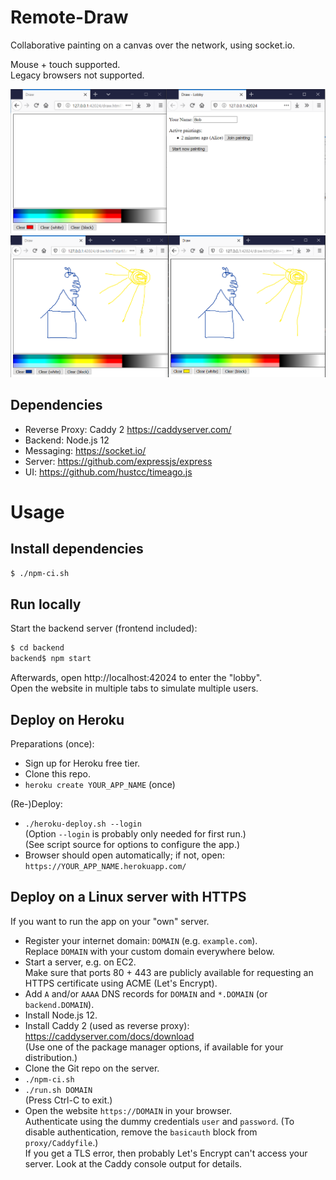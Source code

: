 # Remote-Draw

Collaborative painting on a canvas over the network, using socket.io.

Mouse + touch supported.  
Legacy browsers not supported.

![Lobby](_docs/1_lobby.png)  
![Drawing session](_docs/2_draw.png)

## Dependencies
* Reverse Proxy: Caddy 2 https://caddyserver.com/
* Backend: Node.js 12
* Messaging: https://socket.io/
* Server: https://github.com/expressjs/express
* UI: https://github.com/hustcc/timeago.js

# Usage
## Install dependencies
```sh
$ ./npm-ci.sh
```

## Run locally
Start the backend server (frontend included):

```sh
$ cd backend
backend$ npm start
```

Afterwards, open http://localhost:42024 to enter the "lobby".  
Open the website in multiple tabs to simulate multiple users.

## Deploy on Heroku
Preparations (once):

* Sign up for Heroku free tier.
* Clone this repo.
* `heroku create YOUR_APP_NAME` (once)

(Re-)Deploy:

* `./heroku-deploy.sh --login`  
  (Option `--login` is probably only needed for first run.)  
  (See script source for options to configure the app.)
* Browser should open automatically; if not, open: `https://YOUR_APP_NAME.herokuapp.com/`

## Deploy on a Linux server with HTTPS
If you want to run the app on your "own" server.

* Register your internet domain: `DOMAIN` (e.g. `example.com`).  
  Replace `DOMAIN` with your custom domain everywhere below.
* Start a server, e.g. on EC2.  
  Make sure that ports 80 + 443 are publicly available for requesting an HTTPS certificate using ACME (Let's Encrypt).
* Add `A` and/or `AAAA` DNS records for `DOMAIN` and `*.DOMAIN` (or `backend.DOMAIN`).
* Install Node.js 12.
* Install Caddy 2 (used as reverse proxy): https://caddyserver.com/docs/download  
  (Use one of the package manager options, if available for your distribution.)
* Clone the Git repo on the server.
* `./npm-ci.sh`
* `./run.sh DOMAIN`  
  (Press Ctrl-C to exit.)
* Open the website `https://DOMAIN` in your browser.  
  Authenticate using the dummy credentials `user` and `password`. (To disable authentication, remove the `basicauth` block from `proxy/Caddyfile`.)  
  If you get a TLS error, then probably Let's Encrypt can't access your server. Look at the Caddy console output for details.
